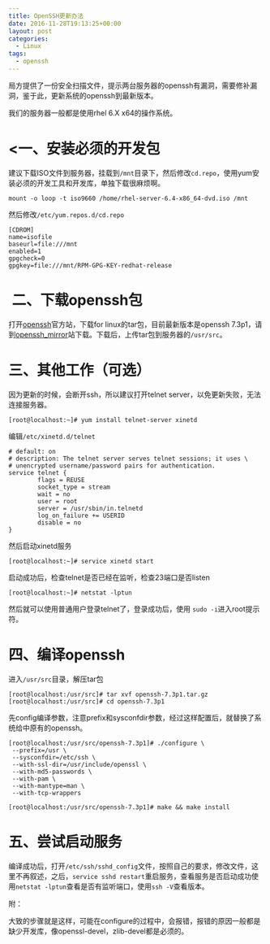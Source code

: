 ```yaml
---
title: OpenSSH更新办法
date: 2016-11-28T19:13:25+00:00
layout: post
categories:
  - Linux
tags:
  - openssh
---
```

局方提供了一份安全扫描文件，提示两台服务器的openssh有漏洞，需要修补漏洞，鉴于此，更新系统的openssh到最新版本。

我们的服务器一般都是使用rhel 6.X x64的操作系统。

<!--more-->

# <一、安装必须的开发包

建议下载ISO文件到服务器，挂载到`/mnt`目录下，然后修改`cd.repo`，使用yum安装必须的开发工具和开发库，单独下载很麻烦啊。
```
mount -o loop -t iso9660 /home/rhel-server-6.4-x86_64-dvd.iso /mnt  
```

然后修改`/etc/yum.repos.d/cd.repo`
```
[CDROM]
name=isofile  
baseurl=file:///mnt  
enabled=1  
gpgcheck=0  
gpgkey=file:///mnt/RPM-GPG-KEY-redhat-release  
```

#  二、下载openssh包

打开[openssh](http://www.openssh.com/)官方站，下载for linux的tar包，目前最新版本是openssh 7.3p1，请到[openssh_mirror](http://openbsd.hk/pub/OpenBSD/OpenSSH/portable/)站下载。下载后，上传tar包到服务器的`/usr/src`。

# 三、其他工作（可选）

因为更新的时候，会断开ssh，所以建议打开telnet server，以免更新失败，无法连接服务器。
```
[root@localhost:~]# yum install telnet-server xinetd
```

编辑`/etc/xinetd.d/telnet`
```
# default: on 
# description: The telnet server serves telnet sessions; it uses \ 
# unencrypted username/password pairs for authentication. 
service telnet {  
		flags = REUSE 
		socket_type = stream 
		wait = no 
		user = root 
		server = /usr/sbin/in.telnetd 
		log_on_failure += USERID 
		disable = no 
}
```

然后启动xinetd服务
```
[root@localhost:~]# service xinetd start
```

启动成功后，检查telnet是否已经在监听，检查23端口是否listen
```
[root@localhost:~]# netstat -lptun
```

然后就可以使用普通用户登录telnet了，登录成功后，使用 `sudo -i`进入root提示符。

# 四、编译openssh

进入`/usr/src`目录，解压tar包
```
[root@localhost:/usr/src]# tar xvf openssh-7.3p1.tar.gz
[root@localhost:/usr/src]# cd openssh-7.3p1
```

先config编译参数，注意prefix和sysconfdir参数，经过这样配置后，就替换了系统给中原有的openssh。
```
[root@localhost:/usr/src/openssh-7.3p1]# ./configure \
 --prefix=/usr \
 --sysconfdir=/etc/ssh \
 --with-ssl-dir=/usr/include/openssl \
 --with-md5-passwords \
 --with-pam \
 --with-mantype=man \
 --with-tcp-wrappers

[root@localhost:/usr/src/openssh-7.3p1]# make && make install
```

# 五、尝试启动服务

编译成功后，打开`/etc/ssh/sshd_config`文件，按照自己的要求，修改文件，这里不再叙述，之后，`service sshd restart`重启服务，查看服务是否启动成功使用`netstat -lptun`查看是否有监听端口，使用`ssh -V`查看版本。

附：

大致的步骤就是这样，可能在configure的过程中，会报错，报错的原因一般都是缺少开发库，像openssl-devel，zlib-devel都是必须的。

